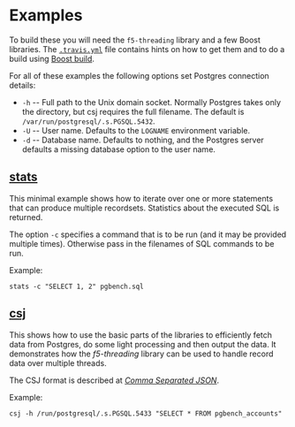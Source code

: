# Examples

To build these you will need the `f5-threading` library and a few Boost libraries. The [`.travis.yml`](./../.travis.yml) file contains hints on how to get them and to do a build using [Boost build](http://www.boost.org/build/).

For all of these examples the following options set Postgres connection details:

* `-h` -- Full path to the Unix domain socket. Normally Postgres takes only the directory, but csj requires the full filename. The default is `/var/run/postgresql/.s.PGSQL.5432`.
* `-U` -- User name. Defaults to the `LOGNAME` environment variable.
* `-d` -- Database name. Defaults to nothing, and the Postgres server defaults a missing database option to the user name.


## [stats](./stats.cpp#L6)

This minimal example shows how to iterate over one or more statements that can produce multiple recordsets. Statistics about the executed SQL is returned.

The option `-c` specifies a command that is to be run (and it may be provided multiple times). Otherwise pass in the filenames of SQL commands to be run.

Example:

    stats -c "SELECT 1, 2" pgbench.sql

## [csj](./csj.cpp#L6)

This shows how to use the basic parts of the libraries to efficiently fetch data from Postgres, do some light processing and then output the data. It demonstrates how the _f5-threading_ library can be used to handle record data over multiple threads.

The CSJ format is described at _[Comma Separated JSON](http://www.kirit.com/Comma%20Separated%20JSON)_.

Example:

    csj -h /run/postgresql/.s.PGSQL.5433 "SELECT * FROM pgbench_accounts"


